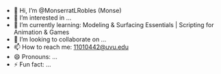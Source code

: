 - 👋 Hi, I’m @MonserratLRobles (Monse)
- 👀 I’m interested in ...
- 🌱 I’m currently learning: Modeling & Surfacing Essentials | Scripting for Animation & Games 
- 💞️ I’m looking to collaborate on ...
- 📫 How to reach me: 11010442@uvu.edu
- 😄 Pronouns: ...
- ⚡ Fun fact: ...

<!---
MonserratLRobles/MonserratLRobles is a ✨ special ✨ repository because its `README.md` (this file) appears on your GitHub profile.
You can click the Preview link to take a look at your changes.
--->
